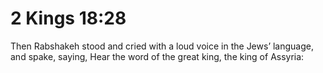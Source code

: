 # 2 Kings 18:28

Then Rabshakeh stood and cried with a loud voice in the Jews’ language, and spake, saying, Hear the word of the great king, the king of Assyria: